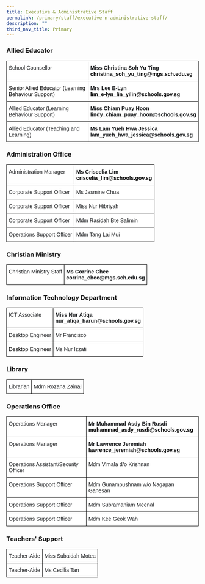 ```yaml
---
title: Executive & Administrative Staff
permalink: /primary/staff/executive-n-administrative-staff/
description: ""
third_nav_title: Primary
---
```



### Allied Educator

<style type="text/css">
.tg  {border-collapse:collapse;border-spacing:0;}
.tg td{border-color:black;border-style:solid;border-width:1px;font-family:Arial, sans-serif;font-size:14px;
  overflow:hidden;padding:10px 5px;word-break:normal;}
.tg th{border-color:black;border-style:solid;border-width:1px;font-family:Arial, sans-serif;font-size:14px;
  font-weight:normal;overflow:hidden;padding:10px 5px;word-break:normal;}
.tg .tg-zvks{background-color:#FFF;color:#1A1C1E;text-align:left;vertical-align:top}
.tg .tg-pv77{background-color:#FFF;color:#1A1C1E;font-weight:bold;text-align:left;vertical-align:top}
</style>
<table class="tg">
<thead>
  <tr>
    <th class="tg-zvks">School Counsellor</th>
    <th class="tg-pv77">Miss Christina Soh Yu Ting<br><span style="color:#000">christina_soh_yu_ting@mgs.sch.edu.sg</span></th>
  </tr>
</thead>
<tbody>
  <tr>
    <td class="tg-zvks"><span style="color:#000">Senior Allied Educator (Learning Behaviour Support)</span><br></td>
    <td class="tg-pv77">Mrs Lee E-Lyn<br><span style="color:#000">lim_e-lyn_lin_yilin@schools.gov.sg</span></td>
  </tr>
  <tr>
    <td class="tg-zvks">Allied Educator (Learning Behaviour Support)</td>
    <td class="tg-pv77">Miss Chiam Puay Hoon <br>lindy_chiam_puay_hoon@schools.gov.sg</td>
  </tr>
  <tr>
    <td class="tg-zvks">Allied Educator (Teaching and Learning)</td>
    <td class="tg-pv77">Ms Lam Yueh Hwa Jessica <br>lam_yueh_hwa_jessica@schools.gov.sg</td>
  </tr>
</tbody>
</table>

### Administration Office

<style type="text/css">
.tg  {border-collapse:collapse;border-spacing:0;}
.tg td{border-color:black;border-style:solid;border-width:1px;font-family:Arial, sans-serif;font-size:14px;
  overflow:hidden;padding:10px 5px;word-break:normal;}
.tg th{border-color:black;border-style:solid;border-width:1px;font-family:Arial, sans-serif;font-size:14px;
  font-weight:normal;overflow:hidden;padding:10px 5px;word-break:normal;}
.tg .tg-zvks{background-color:#FFF;color:#1A1C1E;text-align:left;vertical-align:top}
.tg .tg-pv77{background-color:#FFF;color:#1A1C1E;font-weight:bold;text-align:left;vertical-align:top}
</style>
<table class="tg">
<thead>
  <tr>
    <th class="tg-zvks">Administration Manager</th>
    <th class="tg-pv77"><span style="font-weight:bold">Ms Criscelia Lim</span><br><span style="color:#000">criscelia_lim@schools.gov.sg</span><br></th>
  </tr>
</thead>
<tbody>
  <tr>
    <td class="tg-zvks">Corporate Support Officer</td>
    <td class="tg-zvks">Ms Jasmine Chua<br></td>
  </tr>
  <tr>
    <td class="tg-zvks">Corporate Support Officer</td>
    <td class="tg-zvks">Miss Nur Hibriyah</td>
  </tr>
  <tr>
    <td class="tg-zvks">Corporate Support Officer</td>
    <td class="tg-zvks">Mdm Rasidah Bte Salimin</td>
  </tr>
  <tr>
    <td class="tg-zvks">Operations Support Officer</td>
    <td class="tg-zvks">Mdm Tang Lai Mui</td>
  </tr>
</tbody>
</table>

### Christian Ministry

<style type="text/css">
.tg  {border-collapse:collapse;border-spacing:0;}
.tg td{border-color:black;border-style:solid;border-width:1px;font-family:Arial, sans-serif;font-size:14px;
  overflow:hidden;padding:10px 5px;word-break:normal;}
.tg th{border-color:black;border-style:solid;border-width:1px;font-family:Arial, sans-serif;font-size:14px;
  font-weight:normal;overflow:hidden;padding:10px 5px;word-break:normal;}
.tg .tg-zvks{background-color:#FFF;color:#1A1C1E;text-align:left;vertical-align:top}
.tg .tg-pv77{background-color:#FFF;color:#1A1C1E;font-weight:bold;text-align:left;vertical-align:top}
</style>
<table class="tg">
<thead>
  <tr>
    <td class="tg-zvks">Christian Ministry Staff</td>
    <td class="tg-pv77">Ms Corrine Chee<br>corrine_chee@mgs.sch.edu.sg </td>
  </tr>
</thead>
</table>

### Information Technology Department

<style type="text/css">
.tg  {border-collapse:collapse;border-spacing:0;}
.tg td{border-color:black;border-style:solid;border-width:1px;font-family:Arial, sans-serif;font-size:14px;
  overflow:hidden;padding:10px 5px;word-break:normal;}
.tg th{border-color:black;border-style:solid;border-width:1px;font-family:Arial, sans-serif;font-size:14px;
  font-weight:normal;overflow:hidden;padding:10px 5px;word-break:normal;}
.tg .tg-zvks{background-color:#FFF;color:#1A1C1E;text-align:left;vertical-align:top}
.tg .tg-pv77{background-color:#FFF;color:#1A1C1E;font-weight:bold;text-align:left;vertical-align:top}
</style>
<table class="tg">
<thead>
  <tr>
    <th class="tg-zvks">ICT Associate</th>
    <th class="tg-pv77">Miss Nur Atiqa<br>nur_atiqa_harun@schools.gov.sg</th>
  </tr>
</thead>
<tbody>
  <tr>
    <td class="tg-zvks">Desktop Engineer</td>
    <td class="tg-zvks">Mr Francisco</td>
  </tr>
  <tr>
    <td class="tg-zvks"><span style="color:#000">Desktop Engineer</span><br></td>
    <td class="tg-zvks">Ms Nur Izzati</td>
  </tr>
</tbody>
</table>

### Library

<style type="text/css">
.tg  {border-collapse:collapse;border-spacing:0;}
.tg td{border-color:black;border-style:solid;border-width:1px;font-family:Arial, sans-serif;font-size:14px;
  overflow:hidden;padding:10px 5px;word-break:normal;}
.tg th{border-color:black;border-style:solid;border-width:1px;font-family:Arial, sans-serif;font-size:14px;
  font-weight:normal;overflow:hidden;padding:10px 5px;word-break:normal;}
.tg .tg-zvks{background-color:#FFF;color:#1A1C1E;text-align:left;vertical-align:top}
</style>
<table class="tg">
<thead>
  <tr>
    <td class="tg-zvks">Librarian</td>
    <td class="tg-zvks">Mdm Rozana Zainal</td>
  </tr>
</thead>
</table>

### Operations Office

<style type="text/css">
.tg  {border-collapse:collapse;border-spacing:0;}
.tg td{border-color:black;border-style:solid;border-width:1px;font-family:Arial, sans-serif;font-size:14px;
  overflow:hidden;padding:10px 5px;word-break:normal;}
.tg th{border-color:black;border-style:solid;border-width:1px;font-family:Arial, sans-serif;font-size:14px;
  font-weight:normal;overflow:hidden;padding:10px 5px;word-break:normal;}
.tg .tg-zvks{background-color:#FFF;color:#1A1C1E;text-align:left;vertical-align:top}
.tg .tg-pv77{background-color:#FFF;color:#1A1C1E;font-weight:bold;text-align:left;vertical-align:top}
</style>
<table class="tg">
<thead>
  <tr>
    <th class="tg-zvks">Operations Manager</th>
    <th class="tg-pv77"><span style="font-weight:bold">Mr Muhammad Asdy Bin Rusdi</span> <br><span style="color:#000">muhammad_asdy_rusdi@schools.gov.sg</span><br></th>
  </tr>
</thead>
<tbody>
  <tr>
    <td class="tg-zvks">Operations Manager</td>
    <td class="tg-pv77"><span style="font-weight:bold">Mr Lawrence Jeremiah</span><br><span style="color:#000">lawrence_jeremiah@schools.gov.sg</span><br></td>
  </tr>
  <tr>
    <td class="tg-zvks">Operations Assistant/Security Officer</td>
    <td class="tg-zvks">Mdm Vimala d/o Krishnan</td>
  </tr>
  <tr>
    <td class="tg-zvks">Operations Support Officer</td>
    <td class="tg-zvks">Mdm Gunampushnam w/o Nagapan Ganesan</td>
  </tr>
  <tr>
    <td class="tg-zvks">Operations Support Officer</td>
    <td class="tg-zvks">Mdm Subramaniam Meenal</td>
  </tr>
  <tr>
    <td class="tg-zvks">Operations Support Officer</td>
    <td class="tg-zvks">Mdm Kee Geok Wah</td>
  </tr>
</tbody>
</table>

### Teachers' Support

<style type="text/css">
.tg  {border-collapse:collapse;border-spacing:0;}
.tg td{border-color:black;border-style:solid;border-width:1px;font-family:Arial, sans-serif;font-size:14px;
  overflow:hidden;padding:10px 5px;word-break:normal;}
.tg th{border-color:black;border-style:solid;border-width:1px;font-family:Arial, sans-serif;font-size:14px;
  font-weight:normal;overflow:hidden;padding:10px 5px;word-break:normal;}
.tg .tg-zvks{background-color:#FFF;color:#1A1C1E;text-align:left;vertical-align:top}
</style>
<table class="tg">
<thead>
  <tr>
    <th class="tg-zvks">Teacher-Aide</th>
    <th class="tg-zvks">Miss Subaidah Motea</th>
  </tr>
</thead>
<tbody>
  <tr>
    <td class="tg-zvks">Teacher-Aide</td>
    <td class="tg-zvks">Ms Cecilia Tan</td>
  </tr>
</tbody>
</table>